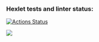 ### Hexlet tests and linter status:
[![Actions Status](https://github.com/igorshunov/frontend-project-44/actions/workflows/hexlet-check.yml/badge.svg)](https://github.com/igorshunov/frontend-project-44/actions)

<a href="https://codeclimate.com/github/igorshunov/frontend-project-44/maintainability"><img src="https://api.codeclimate.com/v1/badges/70d345e2df6cc543b4d0/maintainability" /></a>
